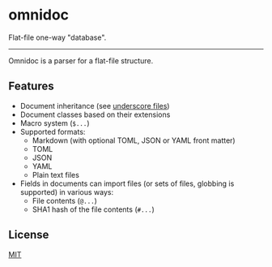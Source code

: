 # omnidoc

Flat-file one-way "database".

---

Omnidoc is a parser for a flat-file structure.

## Features

- Document inheritance (see [underscore files](#underscore))
- Document classes based on their extensions
- Macro system (`$...`)
- Supported formats:
    - Markdown (with optional TOML, JSON or YAML front matter)
    - TOML
    - JSON
    - YAML
    - Plain text files
- Fields in documents can import files (or sets of files, globbing is supported) in various ways:
    - File contents (`@...`<!-- or `data:` -->)
    - SHA1 hash of the file contents (`#...`<!-- or `sha1:` -->)
    <!-- - Object from a JSON, YAML or TOML (`%` or `doc:`) -->
    <!-- - Tables from CSV -->

## License

[MIT](LICENSE)